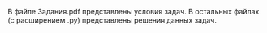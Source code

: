 В файле Задания.pdf представлены условия задач. В остальных файлах (с расширением .py) представлены решения данных задач. 
